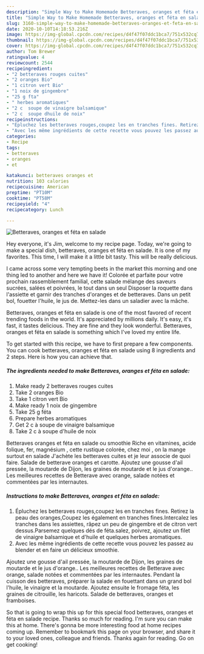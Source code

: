 ```yaml
---
description: "Simple Way to Make Homemade Betteraves, oranges et féta en salade"
title: "Simple Way to Make Homemade Betteraves, oranges et féta en salade"
slug: 3160-simple-way-to-make-homemade-betteraves-oranges-et-feta-en-salade
date: 2020-10-10T14:18:53.216Z
image: https://img-global.cpcdn.com/recipes/d4f47f07ddc1bca7/751x532cq70/betteraves-oranges-et-feta-en-salade-photo-principale-de-la-recette.jpg
thumbnail: https://img-global.cpcdn.com/recipes/d4f47f07ddc1bca7/751x532cq70/betteraves-oranges-et-feta-en-salade-photo-principale-de-la-recette.jpg
cover: https://img-global.cpcdn.com/recipes/d4f47f07ddc1bca7/751x532cq70/betteraves-oranges-et-feta-en-salade-photo-principale-de-la-recette.jpg
author: Tom Brewer
ratingvalue: 4
reviewcount: 2544
recipeingredient:
- "2 betteraves rouges cuites"
- "2 oranges Bio"
- "1 citron vert Bio"
- "1 noix de gingembre"
- "25 g fta"
- " herbes aromatiques"
- "2 c  soupe de vinaigre balsamique"
- "2 c  soupe dhuile de noix"
recipeinstructions:
- "Épluchez les betteraves rouges,coupez les en tranches fines. Retirez la peau des oranges,Coupez les également en tranches fines.Intercalez les tranches dans les assiettes, râpez un peu de gingembre et de citron vert dessus.Parsemez quelques dés de féta.salez, poivrez, ajoutez un filet de vinaigre balsamique et d&#39;huile et quelques herbes aromatiques."
- "Avec les même ingrédients de cette recette vous pouvez les passez au blender et en faire un délicieux smoothie."
categories:
- Recipe
tags:
- betteraves
- oranges
- et

katakunci: betteraves oranges et 
nutrition: 103 calories
recipecuisine: American
preptime: "PT10M"
cooktime: "PT58M"
recipeyield: "4"
recipecategory: Lunch

---
```



![Betteraves, oranges et féta en salade](https://img-global.cpcdn.com/recipes/d4f47f07ddc1bca7/751x532cq70/betteraves-oranges-et-feta-en-salade-photo-principale-de-la-recette.jpg)

Hey everyone, it's Jim, welcome to my recipe page. Today, we're going to make a special dish, betteraves, oranges et féta en salade. It is one of my favorites. This time, I will make it a little bit tasty. This will be really delicious.

I came across some very tempting beets in the market this morning and one thing led to another and here we have it! Colorée et parfaite pour votre prochain rassemblement familial, cette salade mélange des saveurs sucrées, salées et poivrées, le tout dans un seul Disposer la roquette dans l&#39;assiette et garnir des tranches d&#39;oranges et de betteraves. Dans un petit bol, fouetter l&#39;huile, le jus de. Mettez-les dans un saladier avec la mâche.

Betteraves, oranges et féta en salade is one of the most favored of recent trending foods in the world. It's appreciated by millions daily. It's easy, it's fast, it tastes delicious. They are fine and they look wonderful. Betteraves, oranges et féta en salade is something which I've loved my entire life.


To get started with this recipe, we have to first prepare a few components. You can cook betteraves, oranges et féta en salade using 8 ingredients and 2 steps. Here is how you can achieve that.

<!--inarticleads1-->

##### The ingredients needed to make Betteraves, oranges et féta en salade:

1. Make ready 2 betteraves rouges cuites
1. Take 2 oranges Bio
1. Take 1 citron vert Bio
1. Make ready 1 noix de gingembre
1. Take 25 g féta
1. Prepare  herbes aromatiques
1. Get 2 c à soupe de vinaigre balsamique
1. Take 2 c à soupe d&#39;huile de noix


Betteraves oranges et féta en salade ou smoothie Riche en vitamines, acide folique, fer, magnésium , cette rustique colorée, chez moi , on la mange surtout en salade J&#39;achète les betteraves cuites et je leur associe de quoi faire. Salade de betterave oranges et carotte. Ajoutez une gousse d&#39;ail pressée, la moutarde de Dijon, les graines de moutarde et le jus d&#39;orange.. Les meilleures recettes de Betterave avec orange, salade notées et commentées par les internautes. 

<!--inarticleads2-->

##### Instructions to make Betteraves, oranges et féta en salade:

1. Épluchez les betteraves rouges,coupez les en tranches fines. Retirez la peau des oranges,Coupez les également en tranches fines.Intercalez les tranches dans les assiettes, râpez un peu de gingembre et de citron vert dessus.Parsemez quelques dés de féta.salez, poivrez, ajoutez un filet de vinaigre balsamique et d&#39;huile et quelques herbes aromatiques.
1. Avec les même ingrédients de cette recette vous pouvez les passez au blender et en faire un délicieux smoothie.


Ajoutez une gousse d&#39;ail pressée, la moutarde de Dijon, les graines de moutarde et le jus d&#39;orange.. Les meilleures recettes de Betterave avec orange, salade notées et commentées par les internautes. Pendant la cuisson des betteraves, préparer la salade en fouettant dans un grand bol l&#39;huile, le vinaigre et la moutarde. Ajoutez ensuite le fromage féta, les graines de citrouille, les haricots. Salade de betteraves, oranges et framboises. 

So that is going to wrap this up for this special food betteraves, oranges et féta en salade recipe. Thanks so much for reading. I'm sure you can make this at home. There's gonna be more interesting food at home recipes coming up. Remember to bookmark this page on your browser, and share it to your loved ones, colleague and friends. Thanks again for reading. Go on get cooking!
